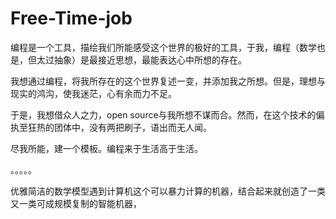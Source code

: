 # Free-Time-job

编程是一个工具，描绘我们所能感受这个世界的极好的工具，于我，编程（数学也是，但太过抽象）是最接近思想，最能表达心中所想的存在。

我想通过编程，将我所存在的这个世界复述一变，并添加我之所想。但是，理想与现实的鸿沟，使我迷茫，心有余而力不足。

于是，我想借众人之力，open source与我所想不谋而合。然而，在这个技术的偏执至狂热的团体中，没有两把刷子，语出而无人闻。

尽我所能，建一个模板。编程来于生活高于生活。


。。。。。

优雅简洁的数学模型遇到计算机这个可以暴力计算的机器，结合起来就创造了一类又一类可成规模复制的智能机器，



